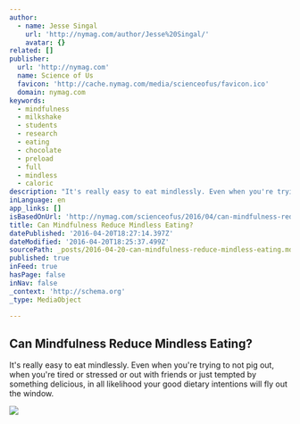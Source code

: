 ```yaml
---
author:
  - name: Jesse Singal
    url: 'http://nymag.com/author/Jesse%20Singal/'
    avatar: {}
related: []
publisher:
  url: 'http://nymag.com'
  name: Science of Us
  favicon: 'http://cache.nymag.com/media/scienceofus/favicon.ico'
  domain: nymag.com
keywords:
  - mindfulness
  - milkshake
  - students
  - research
  - eating
  - chocolate
  - preload
  - full
  - mindless
  - caloric
description: "It's really easy to eat mindlessly. Even when you're trying to not pig out, when you're tired or stressed or out with friends or just tempted by something delicious, in all likelihood your good dietary intentions will fly out the window."
inLanguage: en
app_links: []
isBasedOnUrl: 'http://nymag.com/scienceofus/2016/04/can-mindfulness-reduce-mindless-eating.html?mid=full-rss-scienceofus'
title: Can Mindfulness Reduce Mindless Eating?
datePublished: '2016-04-20T18:27:14.397Z'
dateModified: '2016-04-20T18:25:37.499Z'
sourcePath: _posts/2016-04-20-can-mindfulness-reduce-mindless-eating.md
published: true
inFeed: true
hasPage: false
inNav: false
_context: 'http://schema.org'
_type: MediaObject

---
```

<article style=""><h1>Can Mindfulness Reduce Mindless Eating?</h1><p>It's really easy to eat mindlessly. Even when you're trying to not pig out, when you're tired or stressed or out with friends or just tempted by something delicious, in all likelihood your good dietary intentions will fly out the window.</p><img src="http://pixel.nymag.com/imgs/daily/science/2016/04/20/18-mindful-eating.w1200.h630.1x.jpg" /></article>